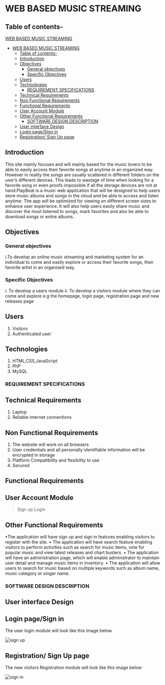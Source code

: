 # WEB BASED MUSIC STREAMING

## Table of contents- 

[WEB BASED MUSIC STREAMING](#web-based-music-streaming)

- [WEB BASED MUSIC STREAMING](#web-based-music-streaming)
  - [Table of contents-](#table-of-contents-)
  - [Introduction](#introduction)
  - [Objectives](#objectives)
    - [General objectives](#general-objectives)
    - [Specific Objectives](#specific-objectives)
  - [Users](#users)
  - [Technologies](#technologies)
    - [REQUIREMENT SPECIFICATIONS](#requirement-specifications)
  - [Technical Requirements](#technical-requirements)
  - [Non Functional Requirements](#non-functional-requirements)
  - [Functional Requirements](#functional-requirements)
  - [User Account Module](#user-account-module)
  - [Other Functional Requirements](#other-functional-requirements)
    - [SOFTWARE DESIGN DESCRIPTION](#software-design-description)
  - [User interface Design](#user-interface-design)
  - [Login page/Sign in](#login-pagesign-in)
  - [Registration/ Sign Up page](#registration-signup-page)

## Introduction

This site mainly focuses and will mainly based for the music lovers to be able to easily access their favorite songs at anytime in an organized way. However in reality the songs are usually scattered in different folders on the user’s different devices. This leads to wastage of time when looking for a favorite song or even proofs impossible if all the storage devices are not at hand.PlayBeat is a music web application that will be designed to help users store music albums and songs in the cloud and be able to access and listen anytime. The app will be optimized for viewing on different screen sizes to enhance user experience. It will also help users easily share music and discover the most listened to songs, mark favorites and also be able to download songs or entire albums.

##  Objectives

### General objectives
  i.To develop an online music streaming and marketing system for an individual to come and easily explore or access their favorite songs, their favorite artist in an organised way.

### Specific Objectives
i. To develop a users module
ii. To develop a visitors module where they can come and explore e.g the homepage, login page, registration page and new releases page

## Users
1. Visitors
2. Authenticated user


## Technologies
1. HTML,CSS,JavaScript
2. PhP
3. MySQL

### REQUIREMENT SPECIFICATIONS

## Technical Requirements
1. Laptop
2. Reliable internet connections

## Non Functional Requirements
1. The website will work on all browsers
2. User credentials and all personally identifiable information will be encrypted in storage
3. Platform Compatibility and flexibility to use
4. Secured

## Functional Requirements

## User Account Module
  >Sign up
  >Login 

## Other Functional Requirements
•The application will have sign up and sign in features enabling visitors to register with the site.
• The application will have search feature enabling visitors to perform activities such as search for music items, vote for popular music and view latest releases and chart busters.
• The application will have an administration page, which will enable administrator to maintain user detail and manage music items in inventory.
• The application will allow users to search for music based on multiple keywords such as album name, music category or singer name.

### SOFTWARE DESIGN DESCRIPTION

 ## User interface Design

  ## Login page/Sign in 
  The user login module will look like this image below.
  
  
  ![sign up](https://user-images.githubusercontent.com/87860296/154762114-c4e2a2fe-5ed1-4480-b374-b64fefbac8c8.jpg)
  
  ## Registration/ Sign Up page
The new visitors Registration module will look like this image below

![sign in](https://user-images.githubusercontent.com/87860296/154763134-d3178985-bf57-4c87-925d-12585fa0aec4.jpg)

